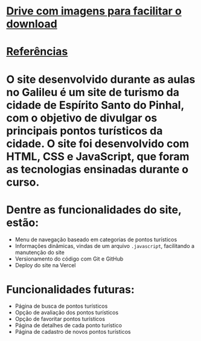 # [Drive com imagens para facilitar o download](https://drive.google.com/drive/folders/1wwmMk9Gy5hHEzqnrnBd7IEc15BK3CTp3?usp=sharing)


# [Referências](https://turismo.pinhal.sp.gov.br/guia-turistico/)

# O site desenvolvido durante as aulas no Galileu é um site de turismo da cidade de Espírito Santo do Pinhal, com o objetivo de divulgar os principais pontos turísticos da cidade. O site foi desenvolvido com HTML, CSS e JavaScript, que foram as tecnologias ensinadas durante o curso.

# Dentre as funcionalidades do site, estão:
 - Menu de navegação baseado em categorias de pontos turísticos
 - Informações dinâmicas, vindas de um arquivo `.javascript`, facilitando a manutenção do site 
 - Versionamento do código com Git e GitHub
 - Deploy do site na Vercel

# Funcionalidades futuras:
- Página de busca de pontos turísticos
- Opção de avaliação dos pontos turísticos
- Opção de favoritar pontos turísticos
- Página de detalhes de cada ponto turístico
- Página de cadastro de novos pontos turísticos
